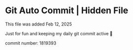 # Git Auto Commit | Hidden File

This file was added Feb 12, 2025

Just for fun and keeping my daily git commit active 🤪

commit number: 1819393
